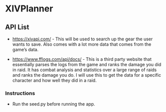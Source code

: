 # XIVPlanner

## API List
- https://xivapi.com/ - This will be used to search up the gear the user wants to save. Also comes with a lot more data that comes from the game’s data.

- https://www.fflogs.com/api/docs/ - This is a third party website that essentially parses the logs from the game and ranks the damage you did in raid. It has combat analysis and statistics over a large range of raids and ranks the damage you do. I will use this to get the data for a specific character and how well they did in a raid.

### Instructions
- Run the seed.py before running the app. 
